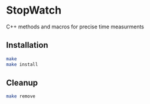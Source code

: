 StopWatch
=========
C++ methods and macros for precise time measurments


Installation
------------
```bash
make
make install
```


Cleanup
------------
```bash
make remove
```





